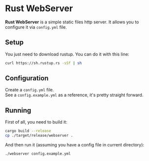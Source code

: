 # Rust WebServer

**Rust WebServer** is a simple static files http server. It allows you to configure it via `config.yml` file.

## Setup

You just need to download rustup. You can do it with this line:

```bash
curl https://sh.rustup.rs -sSf | sh
```

## Configuration

Create a `config.yml` file.  
See a `config.example.yml` as a reference, it's pretty straight forward.

## Running

First of all, you need to build it:

```bash
cargo build --release
cp ./target/release/webserver .
```

And then run it (assuming you have a config file in current directory):

```bash
./webserver config.example.yml
```

